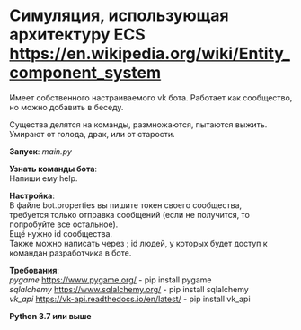 Симуляция, использующая архитектуру ECS https://en.wikipedia.org/wiki/Entity_component_system    
=
Имеет собственного настраиваемого vk бота. Работает как сообщество, но можно добавить в беседу. 

Существа делятся на команды, размножаются, пытаются выжить. Умирают от голода, драк, или от старости.

**Запуск**: *main.py*  

**Узнать команды бота**:  
Напиши ему help.

**Настройка**:  
В файле bot.properties вы пишите токен своего сообщества,  
требуется только отправка сообщений (если не получится, то попробуйте все остальное).  
Ещё нужно id сообщества.  
Также можно написать через ; id людей, у которых будет доступ к командан разработчика в боте.

  
**Требования**:  
*pygame* https://www.pygame.org/ - pip install pygame  
*sqlalchemy* https://www.sqlalchemy.org/ - pip install sqlalchemy  
*vk_api* https://vk-api.readthedocs.io/en/latest/ - pip install vk_api  

**Python 3.7 или выше**
